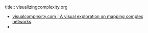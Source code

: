 title:: visualizingcomplexity.org

- [visualcomplexity.com | A visual exploration on mapping complex networks](http://www.visualcomplexity.com/vc/)
-